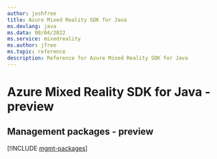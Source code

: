 ```yaml
---
author: joshfree
title: Azure Mixed Reality SDK for Java
ms.devlang: java
ms.data: 08/04/2022
ms.service: mixedreality
ms.author: jfree
ms.topic: reference
description: Reference for Azure Mixed Reality SDK for Java
---
```

# Azure Mixed Reality SDK for Java - preview

## Management packages - preview
[!INCLUDE [mgmt-packages](mixed-reality-mgmt-index.md)]